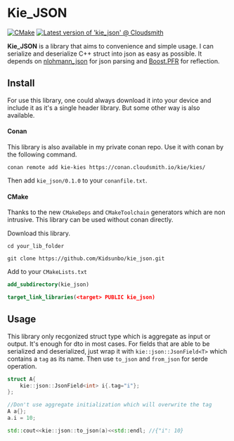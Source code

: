 # Kie_JSON

[![CMake](https://github.com/Kidsunbo/kie_json/actions/workflows/cmake.yml/badge.svg)](https://github.com/Kidsunbo/kie_json/actions/workflows/cmake.yml)
[![Latest version of 'kie_json' @ Cloudsmith](https://api-prd.cloudsmith.io/v1/badges/version/kie/kies/conan/kie_json/latest/xc=_;xp=_/?render=true&show_latest=true)](https://cloudsmith.io/~kie/repos/kies/packages/detail/conan/kie_json/latest/xc=_;xp=_/)




**Kie_JSON** is a library that aims to convenience and simple usage. I can serialize and deserialize C++ struct into json as easy as possible. It depends on [nlohmann_json](https://github.com/nlohmann/json) for json parsing and [Boost.PFR](https://github.com/boostorg/pfr) for reflection.

## Install

For use this library, one could always download it into your device and include it as it's a single header library. But some other way is also available.

#### Conan
This library is also available in my private conan repo.  Use it with conan by the following
command.
```shell
conan remote add kie-kies https://conan.cloudsmith.io/kie/kies/
```
Then add `kie_json/0.1.0` to your `conanfile.txt`.

#### CMake
Thanks to the new `CMakeDeps` and `CMakeToolchain` generators which are non intrusive. This library can be used without conan directly.

Download this library.
```shell
cd your_lib_folder

git clone https://github.com/Kidsunbo/kie_json.git
```

Add to your `CMakeLists.txt`
```cmake
add_subdirectory(kie_json)

target_link_libraries(<target> PUBLIC kie_json)
```

## Usage
This library only recgonized struct type which is aggregate as input or output. It's enough for dto in most cases. For fields that are able to be serialized and deserialized, just wrap it with `kie::json::JsonField<T>` which contains a `tag` as its name. Then use `to_json` and `from_json` for serde operation.

``` c++
struct A{
    kie::json::JsonField<int> i{.tag="i"};
};

//Don't use aggregate initialization which will overwrite the tag
A a{}; 
a.i = 10;

std::cout<<kie::json::to_json(a)<<std::endl; //{"i": 10}

```

